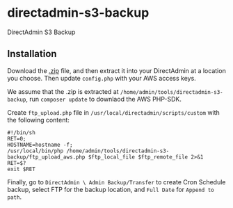 # directadmin-s3-backup
DirectAdmin S3 Backup

Installation
------------

Download the [.zip](https://github.com/powerkernel/directadmin-s3-backup/archive/master.zip) file, and then extract it into your DirectAdmin at a location you choose. Then update `config.php` with your AWS access keys.

We assume that the .zip is extracted at `/home/admin/tools/directadmin-s3-backup`, run `composer update` to downlaod the AWS PHP-SDK.

Create `ftp_upload.php` file in `/usr/local/directadmin/scripts/custom` with the following content:
```
#!/bin/sh
RET=0;
HOSTNAME=hostname -f;
/usr/local/bin/php /home/admin/tools/directadmin-s3-backup/ftp_upload_aws.php $ftp_local_file $ftp_remote_file 2>&1
RET=$?
exit $RET
```

Finally, go to `DirectAdmin \ Admin Backup/Transfer` to create Cron Schedule backup, select FTP for the backup location, and `Full Date` for `Append to path`.
